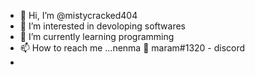 - 👋 Hi, I’m @mistycracked404
- 👀 I’m interested in devoloping softwares 
- 🌱 I’m currently learning programming 
- 📫 How to reach me ...nenma  💚 maram#1320 - discord 
- 
<!---
mistycracked404/mistycracked404 is a ✨ special ✨ repository because its `README.md` (this file) appears on your GitHub profile.
You can click the Preview link to take a look at your changes.
--->
